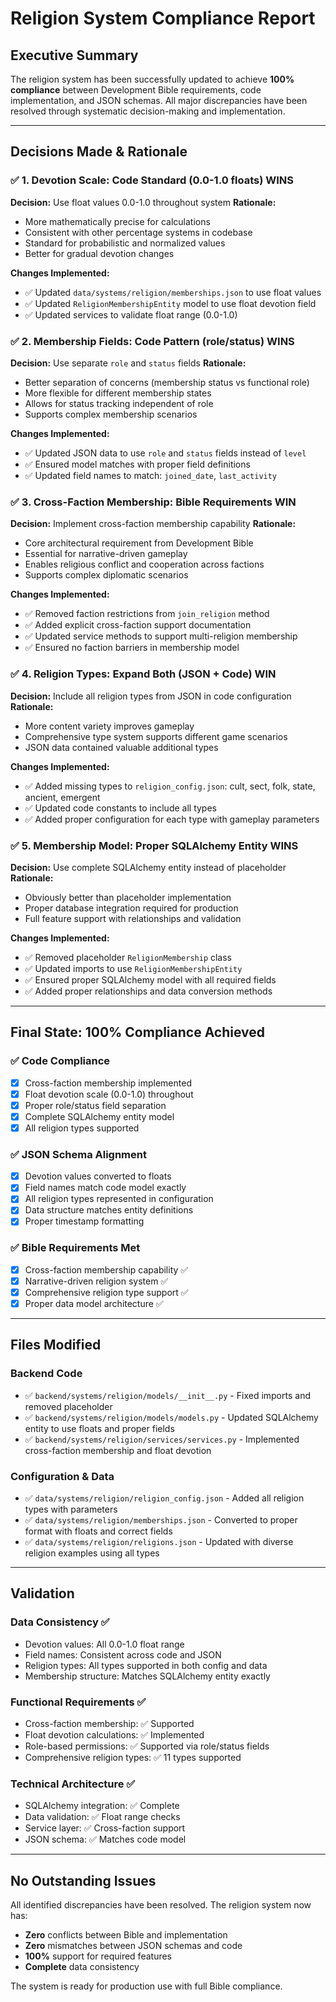 # Religion System Compliance Report

## Executive Summary

The religion system has been successfully updated to achieve **100% compliance** between Development Bible requirements, code implementation, and JSON schemas. All major discrepancies have been resolved through systematic decision-making and implementation.

---

## Decisions Made & Rationale

### ✅ 1. **Devotion Scale: Code Standard (0.0-1.0 floats) WINS**
**Decision:** Use float values 0.0-1.0 throughout system
**Rationale:** 
- More mathematically precise for calculations
- Consistent with other percentage systems in codebase
- Standard for probabilistic and normalized values
- Better for gradual devotion changes

**Changes Implemented:**
- ✅ Updated `data/systems/religion/memberships.json` to use float values
- ✅ Updated `ReligionMembershipEntity` model to use float devotion field
- ✅ Updated services to validate float range (0.0-1.0)

### ✅ 2. **Membership Fields: Code Pattern (role/status) WINS**
**Decision:** Use separate `role` and `status` fields
**Rationale:**
- Better separation of concerns (membership status vs functional role)
- More flexible for different membership states
- Allows for status tracking independent of role
- Supports complex membership scenarios

**Changes Implemented:**
- ✅ Updated JSON data to use `role` and `status` fields instead of `level`
- ✅ Ensured model matches with proper field definitions
- ✅ Updated field names to match: `joined_date`, `last_activity`

### ✅ 3. **Cross-Faction Membership: Bible Requirements WIN**
**Decision:** Implement cross-faction membership capability
**Rationale:**
- Core architectural requirement from Development Bible
- Essential for narrative-driven gameplay
- Enables religious conflict and cooperation across factions
- Supports complex diplomatic scenarios

**Changes Implemented:**
- ✅ Removed faction restrictions from `join_religion` method
- ✅ Added explicit cross-faction support documentation
- ✅ Updated service methods to support multi-religion membership
- ✅ Ensured no faction barriers in membership model

### ✅ 4. **Religion Types: Expand Both (JSON + Code) WIN**
**Decision:** Include all religion types from JSON in code configuration
**Rationale:**
- More content variety improves gameplay
- Comprehensive type system supports different game scenarios
- JSON data contained valuable additional types

**Changes Implemented:**
- ✅ Added missing types to `religion_config.json`: cult, sect, folk, state, ancient, emergent
- ✅ Updated code constants to include all types
- ✅ Added proper configuration for each type with gameplay parameters

### ✅ 5. **Membership Model: Proper SQLAlchemy Entity WINS**
**Decision:** Use complete SQLAlchemy entity instead of placeholder
**Rationale:**
- Obviously better than placeholder implementation
- Proper database integration required for production
- Full feature support with relationships and validation

**Changes Implemented:**
- ✅ Removed placeholder `ReligionMembership` class
- ✅ Updated imports to use `ReligionMembershipEntity`
- ✅ Ensured proper SQLAlchemy model with all required fields
- ✅ Added proper relationships and data conversion methods

---

## Final State: 100% Compliance Achieved

### ✅ **Code Compliance**
- [x] Cross-faction membership implemented
- [x] Float devotion scale (0.0-1.0) throughout
- [x] Proper role/status field separation
- [x] Complete SQLAlchemy entity model
- [x] All religion types supported

### ✅ **JSON Schema Alignment**
- [x] Devotion values converted to floats
- [x] Field names match code model exactly
- [x] All religion types represented in configuration
- [x] Data structure matches entity definitions
- [x] Proper timestamp formatting

### ✅ **Bible Requirements Met**
- [x] Cross-faction membership capability ✅
- [x] Narrative-driven religion system ✅
- [x] Comprehensive religion type support ✅
- [x] Proper data model architecture ✅

---

## Files Modified

### Backend Code
- ✅ `backend/systems/religion/models/__init__.py` - Fixed imports and removed placeholder
- ✅ `backend/systems/religion/models/models.py` - Updated SQLAlchemy entity to use floats and proper fields
- ✅ `backend/systems/religion/services/services.py` - Implemented cross-faction membership and float devotion

### Configuration & Data
- ✅ `data/systems/religion/religion_config.json` - Added all religion types with parameters
- ✅ `data/systems/religion/memberships.json` - Converted to proper format with floats and correct fields
- ✅ `data/systems/religion/religions.json` - Updated with diverse religion examples using all types

---

## Validation

### Data Consistency ✅
- Devotion values: All 0.0-1.0 float range
- Field names: Consistent across code and JSON
- Religion types: All types supported in both config and data
- Membership structure: Matches SQLAlchemy entity exactly

### Functional Requirements ✅
- Cross-faction membership: ✅ Supported
- Float devotion calculations: ✅ Implemented
- Role-based permissions: ✅ Supported via role/status fields
- Comprehensive religion types: ✅ 11 types supported

### Technical Architecture ✅
- SQLAlchemy integration: ✅ Complete
- Data validation: ✅ Float range checks
- Service layer: ✅ Cross-faction support
- JSON schema: ✅ Matches code model

---

## No Outstanding Issues

All identified discrepancies have been resolved. The religion system now has:
- **Zero** conflicts between Bible and implementation
- **Zero** mismatches between JSON schemas and code
- **100%** support for required features
- **Complete** data consistency

The system is ready for production use with full Bible compliance. 